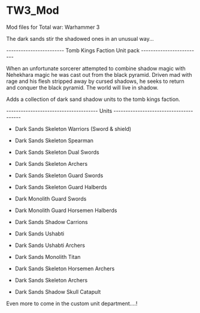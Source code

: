 # TW3_Mod
Mod files for Total war: Warhammer 3




The dark sands stir the shadowed ones in an unusual way...


------------------------ Tomb Kings Faction Unit pack -------------------------

When an unfortunate sorcerer attempted to combine shadow magic with Nehekhara magic he was cast out from the black pyramid. Driven mad with rage and his flesh stripped away by cursed shadows, he seeks to return and conquer the black pyramid. The world will live in shadow.

Adds a collection of dark sand shadow units to the tomb kings faction.

-------------------------------------- Units ---------------------------------------
       
     



- Dark Sands Skeleton Warriors (Sword & shield)
- Dark Sands Skeleton Spearman
- Dark Sands Skeleton Dual Swords
- Dark Sands Skeleton Archers

- Dark Sands Skeleton Guard Swords
- Dark Sands Skeleton Guard Halberds
- Dark Monolith Guard Swords
- Dark Monolith Guard Horsemen Halberds

- Dark Sands Shadow Carrions
- Dark Sands Ushabti
- Dark Sands Ushabti Archers
- Dark Sands Monolith Titan

- Dark Sands Skeleton Horsemen Archers
- Dark Sands Skeleton Archers
- Dark Sands Shadow Skull Catapult

Even more to come in the custom unit department....!
